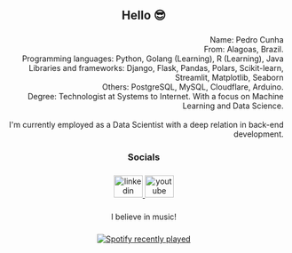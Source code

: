 <h2 align="center">Hello 😎</h2>

###

<p align="right">Name: Pedro Cunha<br>From: Alagoas, Brazil.<br>Programming languages: Python, Golang (Learning), R (Learning), Java<br>Libraries and frameworks: Django, Flask, Pandas, Polars, Scikit-learn, Streamlit, Matplotlib, Seaborn<br>Others: PostgreSQL, MySQL, Cloudflare, Arduino.<br>Degree: Technologist at Systems to Internet. With a focus on Machine Learning and Data Science.<br><br>I'm currently employed as a Data Scientist with a deep relation in back-end development.</p>

###

<h3 align="center">Socials</h3>

###

<div align="center">
  <a href="https://www.linkedin.com/in/pedro-cunha-nev/" target="_blank">
    <img src="https://raw.githubusercontent.com/maurodesouza/profile-readme-generator/master/src/assets/icons/social/linkedin/default.svg" width="52" height="40" alt="linkedin logo"  />
  </a>
  <a href="https://www.youtube.com/@pedrocunha5807" target="_blank">
    <img src="https://raw.githubusercontent.com/maurodesouza/profile-readme-generator/master/src/assets/icons/social/youtube/default.svg" width="52" height="40" alt="youtube logo"  />
  </a>
</div>

###

<p align="center">I believe in music!</p>

###

<div align="center">
  <a href="https://open.spotify.com/user/660y0al81v7gx04m0anl64c4t">
    <img src="https://spotify-recently-played-readme.vercel.app/api?user=660y0al81v7gx04m0anl64c4t&count=5" alt="Spotify recently played"  />
  </a>
</div>

###
